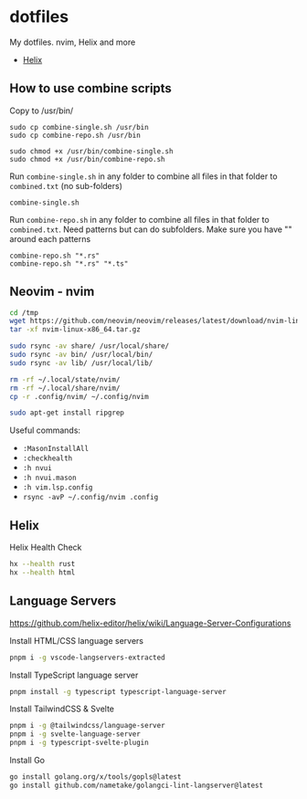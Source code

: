 # dotfiles
My dotfiles. nvim, Helix and more

* [Helix](.config/helix/config.toml)


## How to use combine scripts

Copy to /usr/bin/
```
sudo cp combine-single.sh /usr/bin
sudo cp combine-repo.sh /usr/bin

sudo chmod +x /usr/bin/combine-single.sh
sudo chmod +x /usr/bin/combine-repo.sh
```

Run `combine-single.sh` in any folder to combine all files in that folder to `combined.txt` (no sub-folders)
```
combine-single.sh
```


Run `combine-repo.sh` in any folder to combine all files in that folder to `combined.txt`. Need patterns but can do subfolders. Make sure you have "" around each patterns
```
combine-repo.sh "*.rs"
combine-repo.sh "*.rs" "*.ts"
```

## Neovim - nvim

```bash
cd /tmp
wget https://github.com/neovim/neovim/releases/latest/download/nvim-linux-x86_64.tar.gz
tar -xf nvim-linux-x86_64.tar.gz

sudo rsync -av share/ /usr/local/share/
sudo rsync -av bin/ /usr/local/bin/
sudo rsync -av lib/ /usr/local/lib/

rm -rf ~/.local/state/nvim/
rm -rf ~/.local/share/nvim/
cp -r .config/nvim/ ~/.config/nvim

sudo apt-get install ripgrep
```

Useful commands:
- `:MasonInstallAll`
- `:checkhealth`
- `:h nvui`
- `:h nvui.mason`
- `:h vim.lsp.config`
- `rsync -avP ~/.config/nvim .config`

## Helix

Helix Health Check

```bash
hx --health rust
hx --health html
```

## Language Servers

https://github.com/helix-editor/helix/wiki/Language-Server-Configurations

Install HTML/CSS language servers

```bash
pnpm i -g vscode-langservers-extracted
```

Install TypeScript language server

```bash
pnpm install -g typescript typescript-language-server
```

Install TailwindCSS & Svelte

```bash
pnpm i -g @tailwindcss/language-server
pnpm i -g svelte-language-server
pnpm i -g typescript-svelte-plugin
```

Install Go

```bash
go install golang.org/x/tools/gopls@latest
go install github.com/nametake/golangci-lint-langserver@latest
```
